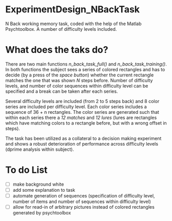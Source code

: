 # ExperimentDesign_NBackTask
N Back working memory task, coded with the help of the Matlab Psychtoolbox. A number of difficulty levels included.

# What does the taks do?

There are two main functions *n_back_task_full()* and *n_back_task_training()*. In both functions the subject sees a series of colored rectangles and has to decide (by a press of the *space button*) whether the current rectangle matches the one that was shown *N* steps before. Number of difficulty levels, and number of color sequences within difficulty level can be specified and a break can be taken after each series. 

Several difficulty levels are included (from 2 to 5 steps back) and 8 color series are included per difficulty level. Each color series includes a sequence of 36 + n rectangles. The color series are generated such that within each series there a *12 matches* and *12 lures* (lures are rectangles which have matching colors to a rectangle before, but with a wrong offset in steps).

The task has been utilized as a collateral to a decision making experiment and shows a robust deterioration of performance across difficulty levels (dprime analysis within subject).

# To do List

- [ ] make background white
- [ ] add some explanation to task
- [ ] automate generation of sequences (specification of difficulty level, number of items and number of sequences within difficulty level)
- [ ] allow for read-in of arbitrary pictures instead of colored rectangles generated by psychtoolbox
